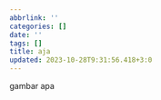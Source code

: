 ```yaml
---
abbrlink: ''
categories: []
date: ''
tags: []
title: aja
updated: 2023-10-28T9:31:56.418+3:0
---
```

gambar apa

![]()

